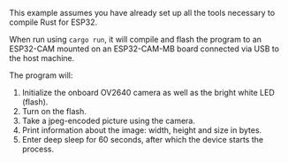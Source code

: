 This example assumes you have already set up all the tools necessary to compile Rust for ESP32.

When run using `cargo run`, it will compile and flash the program to an ESP32-CAM mounted on an
ESP32-CAM-MB board connected via USB to the host machine.

The program will:

1. Initialize the onboard OV2640 camera as well as the bright white LED (flash).
2. Turn on the flash.
3. Take a jpeg-encoded picture using the camera.
4. Print information about the image: width, height and size in bytes.
5. Enter deep sleep for 60 seconds, after which the device starts the process.